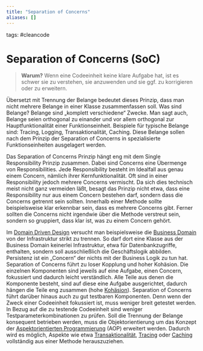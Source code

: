 ```yaml
---
title: "Separation of Concerns"
aliases: []
---
```

tags:  #cleancode 

# Separation of Concerns (SoC)

>**Warum?**
>Wenn eine Codeeinheit keine klare Aufgabe hat, ist es schwer sie zu verstehen, sie anzuwenden und sie ggf. zu korrigieren oder zu erweitern.

Übersetzt mit Trennung der Belange bedeutet dieses Prinzip, dass man nicht mehrere Belange in einer Klasse zusammenfassen soll. Was sind Belange? Belange sind „komplett verschiedene“ Zwecke. Man sagt auch, Belange seien orthogonal zu einander und vor allem orthogonal zur Hauptfunktionalität einer Funktionseinheit. Beispiele für typische Belange sind: Tracing, Logging, Transaktionalität, Caching. Diese Belange sollen nach dem Prinzip der Separation of Concerns in spezialisierte Funktionseinheiten ausgelagert werden.

Das Separation of Concerns Prinzip hängt eng mit dem Single Responsibility Prinzip zusammen. Dabei sind Concerns eine Übermenge von Responsibilities. Jede Responsibility besteht im Idealfall aus genau einem Concern, nämlich ihrer Kernfunktionalität. Oft sind in einer Responsibility jedoch mehrere Concerns vermischt. Da sich dies technisch meist nicht ganz vermeiden läßt, besagt das Prinzip nicht etwa, dass eine Responsibility nur aus einem Concern bestehen darf, sondern dass die Concerns getrennt sein sollten. Innerhalb einer Methode sollte beispielsweise klar erkennbar sein, dass es mehrere Concerns gibt. Ferner sollten die Concerns nicht irgendwie über die Methode verstreut sein, sondern so gruppiert, dass klar ist, was zu einem Concern gehört.

Im [Domain Driven Design](Domain%20Driven%20Design) versucht man beispielsweise die [Business Domain](Business%20Domain) von der Infrastruktur strikt zu trennen. So darf dort eine Klasse aus der Business Domain keinerlei Infrastruktur, etwa für Datenbankzugriffe, enthalten, sondern soll ausschließlich die Geschäftslogik abbilden. Persistenz ist ein „Concern“ der nichts mit der Business Logik zu tun hat. Separation of Concerns führt zu loser Kopplung und hoher Kohäsion. Die einzelnen Komponenten sind jeweils auf eine Aufgabe, einen Concern, fokussiert und dadurch leicht verständlich. Alle Teile aus denen die Komponente besteht, sind auf diese eine Aufgabe ausgerichtet, dadurch hängen die Teile eng zusammen (hohe [Kohäsion](Kohäsion)). Separation of Concerns führt darüber hinaus auch zu gut testbaren Komponenten. Denn wenn der Zweck einer Codeeinheit fokussiert ist, muss weniger breit getestet werden. In Bezug auf die zu testende Codeeinheit sind weniger Testparameterkombinationen zu prüfen. Soll die Trennung der Belange konsequent betrieben werden, muss die Objektorientierung um das Konzept der [Aspektorientierten Programmierung](Aspektorientierten%20Programmierung) (AOP) erweitert werden. Dadurch wird es möglich, Aspekte wie etwa [Transaktionalität](Transaktionalität), [Tracing](Tracing) oder [Caching](Caching) vollständig aus einer Methode herauszuziehen.